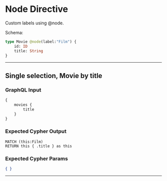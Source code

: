 # Node Directive

Custom labels using @node.

Schema:

```graphql
type Movie @node(label:"Film") {
    id: ID
    title: String
}
```

---

## Single selection, Movie by title

### GraphQL Input

```graphql
{
    movies {
        title
    }
}
```

### Expected Cypher Output

```cypher
MATCH (this:Film)
RETURN this { .title } as this
```

### Expected Cypher Params

```json
{ }
```

---
